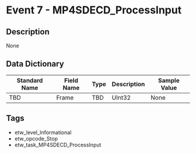 # Event 7 - MP4SDECD_ProcessInput

## Description
None

## Data Dictionary
|Standard Name|Field Name|Type|Description|Sample Value|
|---|---|---|---|---|
|TBD|Frame|TBD|UInt32|None|None|

## Tags
* etw_level_Informational
* etw_opcode_Stop
* etw_task_MP4SDECD_ProcessInput